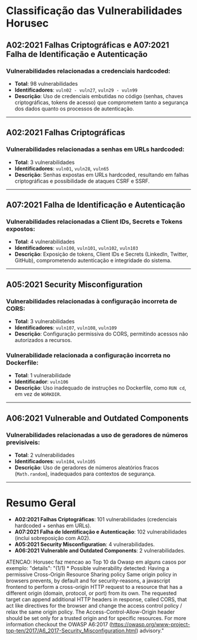 # Classificação das Vulnerabilidades Horusec

## **A02:2021 Falhas Criptográficas** e **A07:2021 Falha de Identificação e Autenticação**
### Vulnerabilidades relacionadas a credenciais hardcoded:
- **Total**: 98 vulnerabilidades
- **Identificadores**: `vuln02 - vuln27`, `vuln29 - vuln99`
- **Descrição**: Uso de credenciais embutidas no código (senhas, chaves criptográficas, tokens de acesso) que comprometem tanto a segurança dos dados quanto os processos de autenticação.

---

## **A02:2021 Falhas Criptográficas**
### Vulnerabilidades relacionadas a senhas em URLs hardcoded:
- **Total**: 3 vulnerabilidades
- **Identificadores**: `vuln01`, `vuln28`, `vuln65`
- **Descrição**: Senhas expostas em URLs hardcoded, resultando em falhas criptográficas e possibilidade de ataques CSRF e SSRF.

---

## **A07:2021 Falha de Identificação e Autenticação**
### Vulnerabilidades relacionadas a Client IDs, Secrets e Tokens expostos:
- **Total**: 4 vulnerabilidades
- **Identificadores**: `vuln100`, `vuln101`, `vuln102`, `vuln103`
- **Descrição**: Exposição de tokens, Client IDs e Secrets (LinkedIn, Twitter, GitHub), comprometendo autenticação e integridade do sistema.

---

## **A05:2021 Security Misconfiguration**
### Vulnerabilidades relacionadas à configuração incorreta de CORS:
- **Total**: 3 vulnerabilidades
- **Identificadores**: `vuln107`, `vuln108`, `vuln109`
- **Descrição**: Configuração permissiva do CORS, permitindo acessos não autorizados a recursos.

### Vulnerabilidade relacionada a configuração incorreta no Dockerfile:
- **Total**: 1 vulnerabilidade
- **Identificador**: `vuln106`
- **Descrição**: Uso inadequado de instruções no Dockerfile, como `RUN cd`, em vez de `WORKDIR`.

---

## **A06:2021 Vulnerable and Outdated Components**
### Vulnerabilidades relacionadas a uso de geradores de números previsíveis:
- **Total**: 2 vulnerabilidades
- **Identificadores**: `vuln104`, `vuln105`
- **Descrição**: Uso de geradores de números aleatórios fracos (`Math.random`), inadequados para contextos de segurança.

---

# Resumo Geral
- **A02:2021 Falhas Criptográficas**: 101 vulnerabilidades (credenciais hardcoded + senhas em URLs).
- **A07:2021 Falha de Identificação e Autenticação**: 102 vulnerabilidades (inclui sobreposição com A02).
- **A05:2021 Security Misconfiguration**: 4 vulnerabilidades.
- **A06:2021 Vulnerable and Outdated Components**: 2 vulnerabilidades.


ATENCAO:
Horusec faz mencao ao Top 10 da Owasp em alguns casos
por exemplo: "details": "(1/1) * Possible vulnerability detected: Having a permissive Cross-Origin Resource Sharing policy
Same origin policy in browsers prevents, by default and for security-reasons, a javascript frontend to perform a cross-origin HTTP request to a resource that has a different origin (domain, protocol, or port) from its own. The requested target can append additional HTTP headers in response, called CORS, that act like directives for the browser and change the access control policy / relax the same origin policy. The Access-Control-Allow-Origin header should be set only for a trusted origin and for specific resources. For more information checkout the OWASP A6:2017 (https://owasp.org/www-project-top-ten/2017/A6_2017-Security_Misconfiguration.html) advisory."

